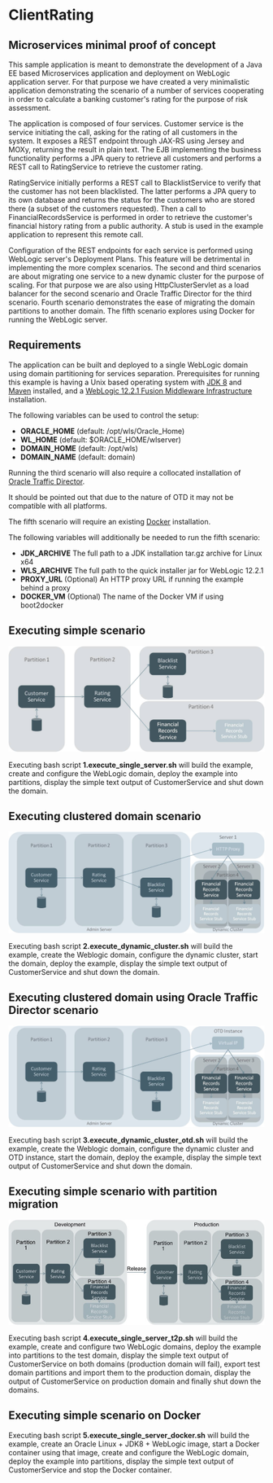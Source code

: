 # ClientRating
## Microservices minimal proof of concept

This sample application is meant to demonstrate the development of a Java EE based Microservices application and deployment on WebLogic application server. For that purpose we have created a very minimalistic application demonstrating the scenario of a number of services cooperating in order to calculate a banking customer's rating for the purpose of risk assessment. 

The application is composed of four services. Customer service is the service initiating the call, asking for the rating of all customers in the system. It exposes a REST endpoint through JAX-RS using Jersey and MOXy, returning the result in plain text. The EJB implementing the business functionality performs a JPA query to retrieve all customers and performs a REST call to RatingService to retrieve the customer rating. 

RatingService initially performs a REST call to BlacklistService to verify that the customer has not been blacklisted. The latter performs a JPA query to its own database and returns the status for the customers who are stored there (a subset of the customers requested). Then a call to FinancialRecordsService is performed in order to retrieve the customer's financial history rating from a public authority. A stub is used in the example application to represent this remote call. 

Configuration of the REST endpoints for each service is performed using WebLogic server's Deployment Plans. This feature will be detrimental in implementing the more complex scenarios. The second and third scenarios are about migrating one service to a new dynamic cluster for the purpose of scaling. For that purpose we are also using HttpClusterServlet as a load balancer for the second scenario and Oracle Traffic Director for the third scenario. Fourth scenario demonstrates the ease of migrating the domain partitions to another domain. The fifth scenario explores using Docker for running the WebLogic server.

## Requirements
The application can be built and deployed to a single WebLogic domain using domain partitioning for services separation. Prerequisites for running this example is having a Unix based operating system with [JDK 8](http://www.oracle.com/technetwork/java/javase/downloads/jdk8-downloads-2133151.html) and [Maven](https://maven.apache.org/download.cgi?Preferred=ftp://mirror.reverse.net/pub/apache/) installed, and a [WebLogic 12.2.1 Fusion Middleware Infrastructure](http://www.oracle.com/technetwork/middleware/weblogic/downloads/wls-main-097127.html) installation. 

The following variables can be used to control the setup:

- **ORACLE_HOME** (default: /opt/wls/Oracle_Home)
- **WL_HOME** (default: $ORACLE_HOME/wlserver)
- **DOMAIN_HOME** (default: /opt/wls)
- **DOMAIN_NAME** (default: domain)

Running the third scenario will also require a collocated installation of [Oracle Traffic Director](http://www.oracle.com/technetwork/middleware/webtier/downloads/traffic-director-1373931.html). 

It should be pointed out that due to the nature of OTD it may not be compatible with all platforms.

The fifth scenario will require an existing [Docker](https://www.docker.com/products/docker-toolbox) installation. 

The following variables will additionally be needed to run the fifth scenario:
 
- **JDK_ARCHIVE** The full path to a JDK installation tar.gz archive for Linux x64
- **WLS_ARCHIVE** The full path to the quick installer jar for WebLogic 12.2.1
- **PROXY_URL** (Optional) An HTTP proxy URL if running the example behind a proxy
- **DOCKER_VM** (Optional) The name of the Docker VM if using boot2docker 

## Executing simple scenario
![simple scenario](img/microservices-scenario-1.jpg)

Executing bash script **1.execute_single_server.sh** will build the example, create and configure the WebLogic domain, deploy the example into partitions, display the simple text output of CustomerService and shut down the domain. 

## Executing clustered domain scenario
![clustered scenario](img/microservices-scenario-2.jpg)

Executing bash script **2.execute_dynamic_cluster.sh** will build the example, create the Weblogic domain, configure the dynamic cluster, start the domain, deploy the example, display the simple text output of CustomerService and shut down the domain.

## Executing clustered domain using Oracle Traffic Director scenario
![clustered scenario with OTD](img/microservices-scenario-3.jpg)

Executing bash script **3.execute_dynamic_cluster_otd.sh** will build the example, create the Weblogic domain, configure the dynamic cluster and OTD instance, start the domain, deploy the example, display the simple text output of CustomerService and shut down the domain.

## Executing simple scenario with partition migration
![partition migration](img/microservices-scenario-4.jpg)

Executing bash script **4.execute_single_server_t2p.sh** will build the example, create and configure two WebLogic domains, deploy the example into partitions to the test domain, display the simple text output of CustomerService on both domains (production domain will fail), export test domain partitions and import them to the production domain, display the output of CustomerService on production domain and finally shut down the domains.

## Executing simple scenario on Docker

Executing bash script **5.execute_single_server_docker.sh** will build the example, create an Oracle Linux + JDK8 + WebLogic image, start a Docker container using that image, create and configure the WebLogic domain, deploy the example into partitions, display the simple text output of CustomerService and stop the Docker container.
